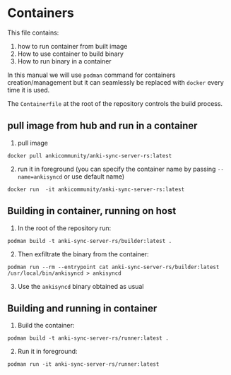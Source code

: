 # Containers 

This file contains:
1. how to run container from built image
2. How to use container to build binary
3. How to run binary in a container

In this manual we will use `podman` command for containers creation/management but it can seamlessly be replaced with `docker` every time it is used.

The `Containerfile` at the root of the repository controls the build process.
## pull image from hub and run in a container
1. pull image
```
docker pull ankicommunity/anki-sync-server-rs:latest
```
2. run it in foreground (you can specify the container name by passing `--name=ankisyncd` or use default name)
```
docker run  -it ankicommunity/anki-sync-server-rs:latest
```

## Building in container, running on host

1. In the root of the repository run: 
```
podman build -t anki-sync-server-rs/builder:latest .
```
2. Then exfiltrate the binary from the container:
```
podman run --rm --entrypoint cat anki-sync-server-rs/builder:latest /usr/local/bin/ankisyncd > ankisyncd
```
3. Use the `ankisyncd` binary obtained as usual


## Building and running in container

1. Build the container: 
```
podman build -t anki-sync-server-rs/runner:latest .
```
2. Run it in foreground: 
```
podman run -it anki-sync-server-rs/runner:latest
```

